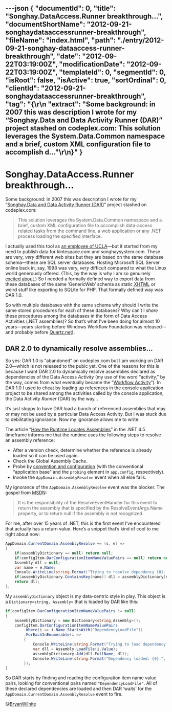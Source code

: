 ---json
{
  "documentId": 0,
  "title": "Songhay.DataAccess.Runner breakthrough…",
  "documentShortName": "2012-09-21-songhaydataaccessrunner-breakthrough",
  "fileName": "index.html",
  "path": "./entry/2012-09-21-songhay-dataaccess-runner-breakthrough",
  "date": "2012-09-22T03:19:00Z",
  "modificationDate": "2012-09-22T03:19:00Z",
  "templateId": 0,
  "segmentId": 0,
  "isRoot": false,
  "isActive": true,
  "sortOrdinal": 0,
  "clientId": "2012-09-21-songhaydataaccessrunner-breakthrough",
  "tag": "{\r\n  \"extract\": \"Some background: in 2007 this was description I wrote for my “Songhay.Data and Data Activity Runner (DAR)” project stashed on codeplex.com: This solution leverages the System.Data.Common namespace and a brief, custom XML configuration file to accomplish d...\"\r\n}"
}
---

# Songhay.DataAccess.Runner breakthrough…

Some background: in 2007 this was description I wrote for my “[Songhay.Data and Data Activity Runner (DAR)](http://songhaydata.codeplex.com/)” project stashed on codeplex.com:

<blockquote>

This solution leverages the System.Data.Common namespace and a brief, custom XML configuration file to accomplish data-access related tasks from the command line, a web application or any .NET process loading the specified interface.

</blockquote>

I actually used this tool as [an employee of UCLA](http://kintespace.com/rasxlog/?p=1742)—but it started from my need to publish data for kintespace.com and songhaysystem.com. These are very, *very* different web sites but they are based on the same database schema—these are SQL server databases. Hosting Microsoft SQL Server online back in, say, 1998 was very, *very* difficult compared to what the Linux world generously offered. (This, by the way is why I am so genuinely [excited about](http://wordwalkingstick.com/DayPath/post/2012/09/20/New-Azure-Web-Sites-Features.rasx).) So I needed a formally defined way to export data from these databases of the same ‘GenericWeb’ schema as static <acronym title="Extensible Hypertext Markup Language">XHTML</acronym> or weird stuff like exporting to SQLite for PHP. That formally defined way was DAR 1.0.

So with multiple databases with the same schema why should I write the same stored procedures for each of these databases? Why can’t I *share* these procedures among the databases in the form of Data Access Activities (.NET assemblies)? So that’s what I’ve been doing for almost 10 years—years starting before Windows Workflow Foundation was released—and probably before [Quartz.net](http://quartznet.sourceforge.net/)).

## DAR 2.0 to dynamically resolve assemblies…

So yes: DAR 1.0 is “abandoned” on codeplex.com but I am working on DAR 2.0—which is not released to the pubic yet. One of the reasons for this is because I want DAR 2.0 to dynamically resolve assemblies declared as dependencies of the Data Access *Activity* (my use of the word “activity,” by the way, comes from what eventually became the “[Workflow Activity](http://msdn.microsoft.com/en-us/library/bb863182(v=office.12).aspx)”). In DAR 1.0 I used to cheat by loading up references in the console application project to be shared among the activities called by the console application, the Data Activity *Runner* (DAR) by the way…

It’s just sloppy to have DAR load a bunch of referenced assemblies that may or may not be used by a particular Data Access Activity. But I was stuck due to debilitating ignorance. Now my ignorance allows me to write:

The article “[How the Runtime Locates Assemblies](http://msdn.microsoft.com/en-us/library/yx7xezcf.aspx)” in the .NET 4.5 timeframe informs me that the runtime uses the following steps to resolve an assembly reference:

* After a version check, determine whether the reference is already loaded so it can be used again.
* Check the Global Assembly Cache.
* Probe by [convention and configuration](http://msdn.microsoft.com/en-us/library/15hyw9x3.aspx) (with the conventional “application base” and the `probing` element in `app.config`, respectively).
* Invoke the `AppDomain.AssemblyResolve` event when all else fails.

My ignorance of the `AppDomain.AssemblyResolve` event was the blocker. The gospel from <acronym title="Microsoft Developer Network">MSDN</acronym>:

<blockquote>

It is the responsibility of the ResolveEventHandler for this event to return the assembly that is specified by the ResolveEventArgs.Name property, or to return null if the assembly is not recognized.

</blockquote>

For me, after over 15 years of .NET, this is the first event I’ve encountered that actually has a return value. Here’s a snippet that’s kind of cool to me right about now:

```cs
AppDomain.CurrentDomain.AssemblyResolve += (s, e) =>
{
    if(assemblyDictionary == null) return null;
    if(configItem.DarConfigurationItemNameValuePairs == null) return null;
    Assembly dll = null;
    var name = e.Name;
    Console.WriteLine(string.Format("Trying to resolve dependency {0}...", name));
    if(assemblyDictionary.ContainsKey(name)) dll = assemblyDictionary[name];
    return dll;
};
```

My `assemblyDictionary` object is my data-centric style in play. This object is a `Dictionary<string, Assembly>` that is loaded by DAR like this:

```cs
if(configItem.DarConfigurationItemNameValuePairs != null)
{
    assemblyDictionary = new Dictionary<string,Assembly>();
    configItem.DarConfigurationItemNameValuePairs
        .Where(i => i.Name.StartsWith("DependencyLoadFile"))
        .ForEachInEnumerable(i =>
        {
            Console.WriteLine(string.Format("Trying to load dependency {0}...", i.Value));
            var dll = Assembly.LoadFile(i.Value);
            assemblyDictionary.Add(dll.FullName, dll);
            Console.WriteLine(string.Format("Dependency loaded: {0}.", dll.FullName));
        });
}
```

So DAR starts by finding and reading the configuration item name value pairs, looking for conventional pairs named `"DependencyLoadFile"`. All of these declared dependencies are loaded and then DAR ‘waits’ for the `AppDomain.CurrentDomain.AssemblyResolve` event to fire.

@[BryanWilhite](https://twitter.com/BryanWilhite)
